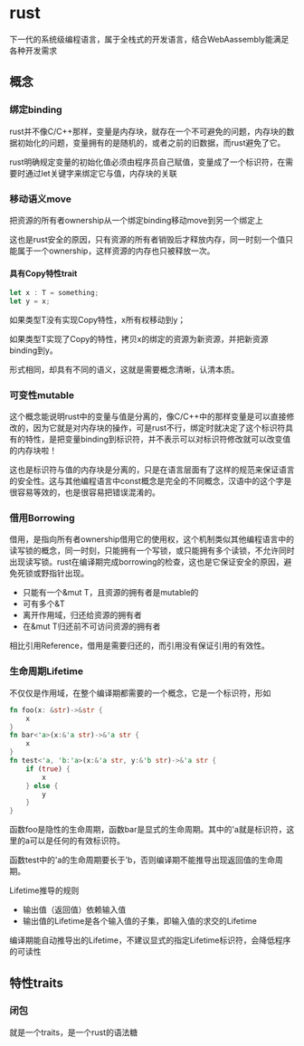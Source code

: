 # rust
下一代的系统级编程语言，属于全栈式的开发语言，结合WebAassembly能满足各种开发需求

## 概念

### 绑定binding
rust并不像C/C++那样，变量是内存块，就存在一个不可避免的问题，内存块的数据初始化的问题，变量拥有的是随机的，或者之前的旧数据，而rust避免了它。

rust明确规定变量的初始化值必须由程序员自己赋值，变量成了一个标识符，在需要时通过let关键字来绑定它与值，内存块的关联

### 移动语义move
把资源的所有者ownership从一个绑定binding移动move到另一个绑定上

这也是rust安全的原因，只有资源的所有者销毁后才释放内存，同一时刻一个值只能属于一个ownership，这样资源的内存也只被释放一次。

#### 具有Copy特性trait
```rust
let x : T = something;
let y = x;
```
如果类型T没有实现Copy特性，x所有权移动到y；

如果类型T实现了Copy的特性，拷贝x的绑定的资源为新资源，并把新资源binding到y。

形式相同，却具有不同的语义，这就是需要概念清晰，认清本质。

### 可变性mutable
这个概念能说明rust中的变量与值是分离的，像C/C++中的那样变量是可以直接修改的，因为它就是对内存块的操作，可是rust不行，绑定时就决定了这个标识符具有的特性，是把变量binding到标识符，并不表示可以对标识符修改就可以改变值的内存块啦！

这也是标识符与值的内存块是分离的，只是在语言层面有了这样的规范来保证语言的安全性。这与其他编程语言中const概念是完全的不同概念，汉语中的这个字是很容易等效的，也是很容易把错误混淆的。


### 借用Borrowing
借用，是指向所有者ownership借用它的使用权，这个机制类似其他编程语言中的读写锁的概念，同一时刻，只能拥有一个写锁，或只能拥有多个读锁，不允许同时出现读写锁。rust在编译期完成borrowing的检查，这也是它保证安全的原因，避免死锁或野指针出现。
- 只能有一个&mut T，且资源的拥有者是mutable的
- 可有多个&T
- 离开作用域，归还给资源的拥有者
- 在&mut T归还前不可访问资源的拥有者

相比引用Reference，借用是需要归还的，而引用没有保证引用的有效性。

### 生命周期Lifetime
不仅仅是作用域，在整个编译期都需要的一个概念，它是一个标识符，形如
```rust
fn foo(x: &str)->&str {
    x
}
fn bar<'a>(x:&'a str)->&'a str {
    x
}
fn test<'a, 'b:'a>(x:&'a str, y:&'b str)->&'a str {
    if (true) {
        x
    } else {
        y
    }
}
```
函数foo是隐性的生命周期，函数bar是显式的生命周期。其中的'a就是标识符，这里的a可以是任何的有效标识符。

函数test中的'a的生命周期要长于'b，否则编译期不能推导出现返回值的生命周期。

Lifetime推导的规则
- 输出值（返回值）依赖输入值
- 输出值的Lifetime是各个输入值的子集，即输入值的求交的Lifetime

编译期能自动推导出的Lifetime，不建议显式的指定Lifetime标识符，会降低程序的可读性

## 特性traits

### 闭包
就是一个traits，是一个rust的语法糖